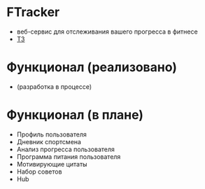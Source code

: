 # FTracker
- веб-сервис для отслеживания вашего прогресса в фитнесе
- [ТЗ](https://docs.google.com/document/d/1hw51xULPd2IOeQAioQyQ5wkSLmTl2IexBiDv-XZYLvM/edit?usp=sharing)

# Функционал (реализовано)
- (разработка в процессе)

# Функционал (в плане)
- Профиль пользователя
- Дневник спортсмена
- Анализ прогресса пользователя
- Программа питания пользователя
- Мотивирующие цитаты
- Набор советов
- Hub